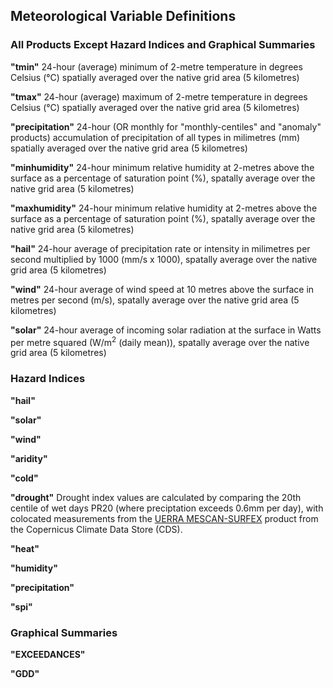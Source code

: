 ## Meteorological Variable Definitions

### All Products Except Hazard Indices and Graphical Summaries

**"tmin"** 24-hour (average) minimum of 2-metre temperature in degrees Celsius (°C) spatially averaged over the native grid area (5 kilometres)

**"tmax"** 24-hour (average) maximum of 2-metre temperature in degrees Celsius (°C) spatially averaged over the native grid area (5 kilometres)

**"precipitation"** 24-hour (OR monthly for "monthly-centiles" and "anomaly" products) accumulation of precipitation of all types in milimetres (mm) spatially averaged over the native grid area (5 kilometres)

**"minhumidity"** 24-hour minimum relative humidity at 2-metres above the surface as a percentage of saturation point (%), spatally average over the native grid area (5 kilometres)

**"maxhumidity"** 24-hour minimum relative humidity at 2-metres above the surface as a percentage of saturation point (%), spatally average over the native grid area (5 kilometres)

**"hail"** 24-hour average of precipitation rate or intensity in milimetres per second multiplied by 1000 (mm/s x 1000), spatally average over the native grid area (5 kilometres)

**"wind"** 24-hour average of wind speed at 10 metres above the surface in metres per second (m/s), spatally average over the native grid area (5 kilometres)

**"solar"** 24-hour average of incoming solar radiation at the surface in Watts per metre squared (W/m<sup>2</sup> (daily mean)), spatally average over the native grid area (5 kilometres)

### Hazard Indices

**"hail"**

**"solar"**

**"wind"**

**"aridity"**

**"cold"**

**"drought"** Drought index values are calculated by comparing the 20th centile of wet days PR20 (where preciptation exceeds 0.6mm per day), with colocated measurements from the [UERRA MESCAN-SURFEX](https://cds.climate.copernicus.eu/cdsapp#!/dataset/reanalysis-uerra-europe-single-levels?tab=overview) product from the Copernicus Climate Data Store (CDS).

**"heat"**

**"humidity"**

**"precipitation"**

**"spi"**

### Graphical Summaries

**"EXCEEDANCES"**

**"GDD"**
